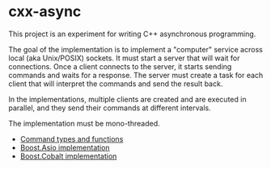 cxx-async
=========

This project is an experiment for writing C++ asynchronous programming.

The goal of the implementation is to implement a "computer" service across local (aka Unix/POSIX)
sockets. It must start a server that will wait for connections. Once a client connects to the
server, it starts sending commands and waits for a response. The server must create a task for
each client that will interpret the commands and send the result back.

In the implementations, multiple clients are created and are executed in parallel, and they send
their commands at different intervals.

The implementation must be mono-threaded.

- [Command types and functions](src/computer.hpp)
- [Boost.Asio implementation](src/main_asio.cpp)
- [Boost.Cobalt implementation](src/main_cobalt.cpp)
